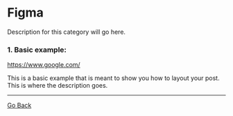 # Figma

Description for this category will go here.

### 1. Basic example:

https://www.google.com/

This is a basic example that is meant to show you how to layout your post. This is where the description goes.

---

[Go Back](../README.md)
